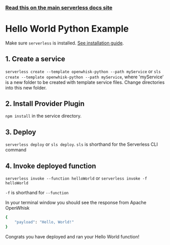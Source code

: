 <!--
title: Hello World Python Example
menuText: Hello World Python Example
description: Create a Python Hello World OpenWhisk function
layout: Doc
-->

<!-- DOCS-SITE-LINK:START automatically generated  -->

### [Read this on the main serverless docs site](https://www.serverless.com/framework/docs/providers/openwhisk/examples/hello-world/python/)

<!-- DOCS-SITE-LINK:END -->

# Hello World Python Example

Make sure `serverless` is installed. [See installation guide](../../../guide/installation.md).

## 1. Create a service

`serverless create --template openwhisk-python --path myService` or `sls create --template openwhisk-python --path myService`, where 'myService' is a new folder to be created with template service files. Change directories into this new folder.

## 2. Install Provider Plugin

`npm install` in the service directory.

## 3. Deploy

`serverless deploy` or `sls deploy`. `sls` is shorthand for the Serverless CLI command

## 4. Invoke deployed function

`serverless invoke --function helloWorld` or `serverless invoke -f helloWorld`

`-f` is shorthand for `--function`

In your terminal window you should see the response from Apache OpenWhisk

```bash
{
    "payload": "Hello, World!"
}
```

Congrats you have deployed and ran your Hello World function!
